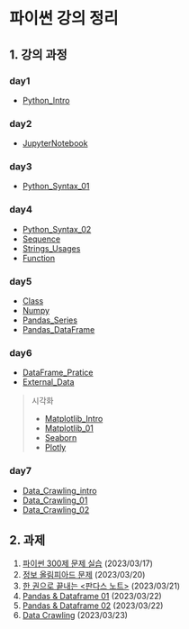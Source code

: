 # 파이썬 강의 정리

## 1. 강의 과정

### day1
* [Python_Intro](code/Python_Intro.ipynb)
### day2
* [JupyterNotebook](code/JupyterNotebook.ipynb)
### day3
* [Python_Syntax_01](code/Python_Syntax_01.ipynb)
### day4
* [Python_Syntax_02](code/Python_Syntax_02.ipynb)
* [Sequence](code/Sequence.ipynb)
* [Strings_Usages](code/Strings_Usages.ipynb)
* [Function](code/Function.ipynb)
### day5
* [Class](code/Class.ipynb)
* [Numpy](code/Numpy.ipynb)
* [Pandas_Series](code/Pandas_Series.ipynb)
* [Pandas_DataFrame](code/Pandas_DataFrame.ipynb)

### day6
* [DataFrame_Pratice](code/DataFrame_Pratice.ipynb)
* [External_Data](code/External_Data.ipynb)

> 시각화
> - [Matplotlib_Intro](code/Matplotlib_Intro.ipynb)
> - [Matplotlib_01](code/Matplotlib_01.ipynb)
> - [Seaborn](code/Seaborn.ipynb)
> - [Plotly](code/Plotly.ipynb)

### day7
* [Data_Crawling_intro](code/Data_Crawling_intro.ipynb)
* [Data_Crawling_01](code/Data_Crawling_01.ipynb)
* [Data_Crawling_02](code/Data_Crawling_02.ipynb)


## 2. 과제
1. [파이썬 300제 문제 실습](code/20230317_과제.ipynb) (2023/03/17)
2. [정보 올림피아드 문제](code/20230320_과제.ipynb) (2023/03/20)
3. [한 권으로 끝내는 <판다스 노트>](code/20230321_과제.ipynb) (2023/03/21)
4. [Pandas & Dataframe 01](code/20230322_과제1.ipynb) (2023/03/22)
5. [Pandas & Dataframe 02](code/20230322_과제2.ipynb) (2023/03/22)
6. [Data Crawling](code/20230323_과제.ipynb) (2023/03/23)
